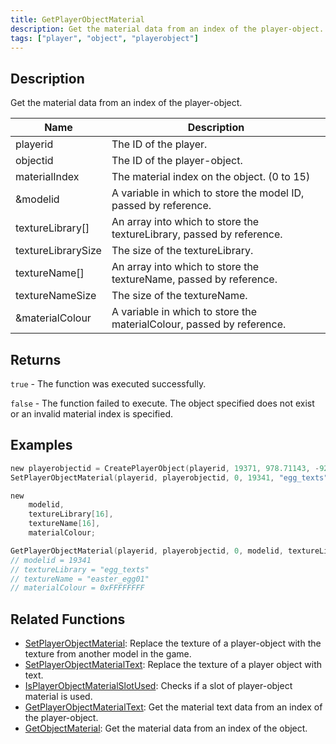 ```yaml
---
title: GetPlayerObjectMaterial
description: Get the material data from an index of the player-object.
tags: ["player", "object", "playerobject"]
---
```


<VersionWarn version='omp v1.1.0.2612' />

## Description

Get the material data from an index of the player-object.

| Name               | Description                                                           |
|--------------------|-----------------------------------------------------------------------|
| playerid           | The ID of the player.                                                 |
| objectid           | The ID of the player-object.                                          |
| materialIndex      | The material index on the object. (0 to 15)                           |
| &modelid           | A variable in which to store the model ID, passed by reference.       |
| textureLibrary[]   | An array into which to store the textureLibrary, passed by reference. |
| textureLibrarySize | The size of the textureLibrary.                                       |
| textureName[]      | An array into which to store the textureName, passed by reference.    |
| textureNameSize    | The size of the textureName.                                          |
| &materialColour    | A variable in which to store the materialColour, passed by reference. |

## Returns

`true` - The function was executed successfully.

`false` - The function failed to execute. The object specified does not exist or an invalid material index is specified.

## Examples

```c
new playerobjectid = CreatePlayerObject(playerid, 19371, 978.71143, -925.25708, 42.63720,   0.00000, 0.00000, 2.00000);
SetPlayerObjectMaterial(playerid, playerobjectid, 0, 19341, "egg_texts", "easter_egg01", 0xFFFFFFFF);

new 
    modelid,
    textureLibrary[16],
    textureName[16],
    materialColour;

GetPlayerObjectMaterial(playerid, playerobjectid, 0, modelid, textureLibrary, sizeof(textureLibrary), textureName, sizeof(textureName), materialColour);
// modelid = 19341
// textureLibrary = "egg_texts"
// textureName = "easter_egg01"
// materialColour = 0xFFFFFFFF
```

## Related Functions

- [SetPlayerObjectMaterial](SetPlayerObjectMaterial): Replace the texture of a player-object with the texture from another model in the game.
- [SetPlayerObjectMaterialText](SetPlayerObjectMaterialText): Replace the texture of a player object with text.
- [IsPlayerObjectMaterialSlotUsed](IsPlayerObjectMaterialSlotUsed): Checks if a slot of player-object material is used.
- [GetPlayerObjectMaterialText](GetPlayerObjectMaterialText): Get the material text data from an index of the player-object.
- [GetObjectMaterial](GetObjectMaterial): Get the material data from an index of the object.
